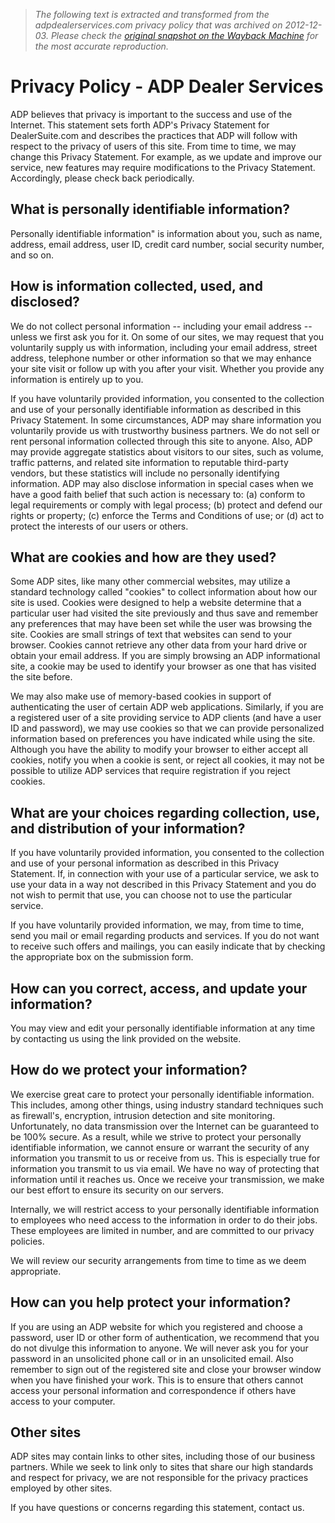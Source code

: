 > *The following text is extracted and transformed from the adpdealerservices.com privacy policy that was archived on 2012-12-03. Please check the [original snapshot on the Wayback Machine](https://web.archive.org/web/20121203061727id_/http%3A//www.adpdealerservices.com/Home/Company/Privacy-Policy) for the most accurate reproduction.*

# Privacy Policy - ADP Dealer Services

ADP believes that privacy is important to the success and use of the Internet. This statement sets forth ADP's Privacy Statement for DealerSuite.com and describes the practices that ADP will follow with respect to the privacy of users of this site. From time to time, we may change this Privacy Statement. For example, as we update and improve our service, new features may require modifications to the Privacy Statement. Accordingly, please check back periodically. 

## What is personally identifiable information?

Personally identifiable information" is information about you, such as name, address, email address, user ID, credit card number, social security number, and so on. 

## How is information collected, used, and disclosed?

We do not collect personal information -- including your email address -- unless we first ask you for it. On some of our sites, we may request that you voluntarily supply us with information, including your email address, street address, telephone number or other information so that we may enhance your site visit or follow up with you after your visit. Whether you provide any information is entirely up to you. 

If you have voluntarily provided information, you consented to the collection and use of your personally identifiable information as described in this Privacy Statement. In some circumstances, ADP may share information you voluntarily provide us with trustworthy business partners. We do not sell or rent personal information collected through this site to anyone. Also, ADP may provide aggregate statistics about visitors to our sites, such as volume, traffic patterns, and related site information to reputable third-party vendors, but these statistics will include no personally identifying information. ADP may also disclose information in special cases when we have a good faith belief that such action is necessary to: (a) conform to legal requirements or comply with legal process; (b) protect and defend our rights or property; (c) enforce the Terms and Conditions of use; or (d) act to protect the interests of our users or others. 

## What are cookies and how are they used?

Some ADP sites, like many other commercial websites, may utilize a standard technology called "cookies" to collect information about how our site is used. Cookies were designed to help a website determine that a particular user had visited the site previously and thus save and remember any preferences that may have been set while the user was browsing the site. Cookies are small strings of text that websites can send to your browser. Cookies cannot retrieve any other data from your hard drive or obtain your email address. If you are simply browsing an ADP informational site, a cookie may be used to identify your browser as one that has visited the site before. 

We may also make use of memory-based cookies in support of authenticating the user of certain ADP web applications. Similarly, if you are a registered user of a site providing service to ADP clients (and have a user ID and password), we may use cookies so that we can provide personalized information based on preferences you have indicated while using the site. Although you have the ability to modify your browser to either accept all cookies, notify you when a cookie is sent, or reject all cookies, it may not be possible to utilize ADP services that require registration if you reject cookies. 

## What are your choices regarding collection, use, and distribution of your information?

If you have voluntarily provided information, you consented to the collection and use of your personal information as described in this Privacy Statement. If, in connection with your use of a particular service, we ask to use your data in a way not described in this Privacy Statement and you do not wish to permit that use, you can choose not to use the particular service. 

If you have voluntarily provided information, we may, from time to time, send you mail or email regarding products and services. If you do not want to receive such offers and mailings, you can easily indicate that by checking the appropriate box on the submission form. 

## How can you correct, access, and update your information?

You may view and edit your personally identifiable information at any time by contacting us using the link provided on the website.

## How do we protect your information?

We exercise great care to protect your personally identifiable information. This includes, among other things, using industry standard techniques such as firewall's, encryption, intrusion detection and site monitoring. Unfortunately, no data transmission over the Internet can be guaranteed to be 100% secure. As a result, while we strive to protect your personally identifiable information, we cannot ensure or warrant the security of any information you transmit to us or receive from us. This is especially true for information you transmit to us via email. We have no way of protecting that information until it reaches us. Once we receive your transmission, we make our best effort to ensure its security on our servers.

Internally, we will restrict access to your personally identifiable information to employees who need access to the information in order to do their jobs. These employees are limited in number, and are committed to our privacy policies.

We will review our security arrangements from time to time as we deem appropriate. 

## How can you help protect your information?

If you are using an ADP website for which you registered and choose a password, user ID or other form of authentication, we recommend that you do not divulge this information to anyone. We will never ask you for your password in an unsolicited phone call or in an unsolicited email. Also remember to sign out of the registered site and close your browser window when you have finished your work. This is to ensure that others cannot access your personal information and correspondence if others have access to your computer. 

## Other sites

ADP sites may contain links to other sites, including those of our business partners. While we seek to link only to sites that share our high standards and respect for privacy, we are not responsible for the privacy practices employed by other sites.

If you have questions or concerns regarding this statement, contact us.  

